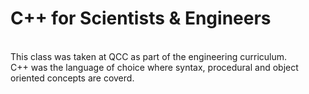 # C++ for Scientists & Engineers

<br> This class was taken at QCC as part of the engineering curriculum. 
<br> C++ was the language of choice where syntax, procedural and object oriented concepts are coverd.